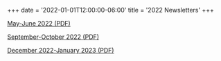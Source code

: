 +++
date = '2022-01-01T12:00:00-06:00'
title = '2022 Newsletters'
+++
<!-- [January-February 2022 (PDF)](/newsletters/2022-Jan-Feb.pdf) -->

<!-- [March-April 2022 (PDF)](/newsletters/2022-Mar-Apr.pdf) -->

[May-June 2022 (PDF)](/newsletters/2022-May-Jun.pdf)

<!-- [July-August 2022 (PDF)](/newsletters/2022-Jul-Aug.pdf) -->

[September-October 2022 (PDF)](/newsletters/2022-Sep-Oct.pdf)

[December 2022-January 2023 (PDF)](/newsletters/2022-Dec-Jan.pdf)